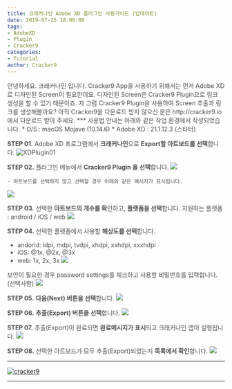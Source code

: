 ```yaml
---
title: 크래커나인 Adobe XD 플러그인 사용가이드 (업데이트)
date: 2019-07-25 18:00:00
tags: 
- AdobeXD
- Plugin
- Cracker9
categories:
- Tutorial
author: Cracker9
---
```

<span style="color:#4d4d4d">
안녕하세요. 크래커나인 입니다.
Cracker9 App을 사용하기 위해서는 먼저 Adobe XD 로 디자인된 Screen이 필요한데요.
디자인된 Screen은 Cracker9 Plugin으로 링크 생성을 할 수 있기 때문이죠.
자 그럼 Cracker9 Plugin을 사용하여 Screen 추출과 링크를 생성해볼까요?
아직 Cracker9을 다운로드 받지 않으신 분은 http://cracker9.io 에서 다운로드 받아 주세요.
***
사용법 안내는 아래와 같은 작업 환경에서 작성되었습니다.
* O/S : macOS Mojave (10.14.6)
* Adobe XD : 21.1.12.3 (스타터)

<span style="color:#4d4d4d">**STEP 01.**  Adobe XD 프로그램에서 **크래커나인**으로 **Export할 아트보드를 선택**합니다.
![XDPlugin01](/img/HowToUseXDPlugin/01.png)

<span style="color:#4d4d4d">**STEP 02.**   플러그인 메뉴에서 **Cracker9 Plugin 을 선택**합니다.
![](/img/HowToUseXDPlugin/02.png)

    - 아트보드를 선택하지 않고 선택할 경우 아래와 같은 메시지가 표시됩니다.
![](/img/HowToUseXDPlugin/02-1.png)

<span style="color:#4d4d4d">**STEP 03.**   선택한 **아트보드의 개수를 확**인하고, **플랫폼을 선택**합니다.
    지원하는 플랫폼 : android / iOS / web
![](/img/HowToUseXDPlugin/03.png)

<span style="color:#4d4d4d">**STEP 04.**   선택한 플랫폼에서 사용할 **해상도를 선택**합니다.
* andorid: ldpi, mdpi, tvdpi, xhdpi, xxhdpi, xxxhdpi
* iOS: @1x, @2x, @3x
* web: 1x, 2x, 3x
![](/img/HowToUseXDPlugin/04.png)

보안이 필요한 경우 password settings를 체크하고 사용할 비밀번호를 입력합니다. (선택사항)
![](/img/HowToUseXDPlugin/05.png)

<span style="color:#4d4d4d">**STEP 05.**   **다음(Next) 버튼을 선택**합니다.
![](/img/HowToUseXDPlugin/06.png)

<span style="color:#4d4d4d">**STEP 06.**   **추출(Export) 버튼을 선택**합니다.
![](/img/HowToUseXDPlugin/07.png)

<span style="color:#4d4d4d">**STEP 07.**   추출(Export)이 완료되면 **완료메시지가 표시**되고 크래커나인 앱이 실행됩니다.
![](/img/HowToUseXDPlugin/08.png)

<span style="color:#4d4d4d">**STEP 08.**   선택한 아트보드가 모두 추출(Export)되었는지 **목록에서 확인**합니다.
![](/img/HowToUseXDPlugin/09.png)

_____
 <a href="http://www.cracker9.io?utm_medium=cpc&utm_source=blog_origin&utm_campaign=0.11.x&utm_content=How_to_use_plugin" onclick="gtag('event', 'button click', {'event_category': 'Homepage','event_label': 'How to Use Plugin'});">![cracker9](/img/Logo/Cracker9_Symbollogo.png?raw=true)</a>
_____
